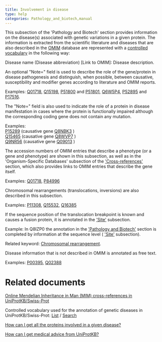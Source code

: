 ```yaml
---
title: Involvement in disease
type: help
categories: Pathology_and_biotech,manual
---
```


This subsection of the 'Pathology and Biotech' section provides information on the disease(s) associated with genetic variations in a given protein. The information is extracted from the scientific literature and diseases that are also described in the [OMIM](http://www.ncbi.nlm.nih.gov/sites/entrez?db=omim) database are represented with a [controlled vocabulary](https://www.uniprot.org/diseases) in the following way:

Disease name (Disease abbreviation) \[Link to OMIM\]: Disease description.

An optional "Note=" field is used to describe the role of the gene/protein in disease pathogenesis and distinguish, when possible, between causative, susceptibility and modifier genes according to literature and OMIM reports.

Examples: [Q01718](https://www.uniprot.org/uniprotkb/Q01718#pathology%5Fand%5Fbiotech), [Q15198](https://www.uniprot.org/uniprotkb/Q15198#pathology%5Fand%5Fbiotech), [P51800](https://www.uniprot.org/uniprotkb/P51800#pathology%5Fand%5Fbiotech) and [P51801](https://www.uniprot.org/uniprotkb/P51801#pathology%5Fand%5Fbiotech), [Q6W5P4](https://www.uniprot.org/uniprotkb/Q6W5P4#pathology%5Fand%5Fbiotech), [P52895](https://www.uniprot.org/uniprotkb/P52895#pathology%5Fand%5Fbiotech) and [P17516](https://www.uniprot.org/uniprotkb/P17516#pathology%5Fand%5Fbiotech).

The "Note=" field is also used to indicate the role of a protein in disease manifestation in cases where the protein is functionally impaired although the corresponding coding gene does not contain any mutation.

Examples:  
[P15289](https://www.uniprot.org/uniprotkb/P15289#pathology%5Fand%5Fbiotech) (causative gene [Q8NBK3](https://www.uniprot.org/uniprotkb/Q8NBK3#pathology%5Fand%5Fbiotech) )  
[Q15465](https://www.uniprot.org/uniprotkb/Q15465#pathology%5Fand%5Fbiotech) (causative gene [Q8WVP7](https://www.uniprot.org/uniprotkb/Q8WVP7#pathology%5Fand%5Fbiotech) )  
[Q9NR56](https://www.uniprot.org/uniprotkb/Q9NR56#pathology%5Fand%5Fbiotech) (causative gene [Q09013](https://www.uniprot.org/uniprotkb/Q09013#pathology%5Fand%5Fbiotech) )

The accession numbers of OMIM entries that describe a phenotype (or a gene and phenotype) are shown in this subsection, as well as in the 'Organism-Specific Databases' subsection of the ['Cross-references'](https://www.uniprot.org/help/cross%5Freferences%5Fsection) section, which also provides links to OMIM entries that describe the gene itself.

Examples: [Q01718](https://www.uniprot.org/uniprotkb/Q01718#pathology%5Fand%5Fbiotech), [P84996](https://www.uniprot.org/uniprotkb/P84996#pathology%5Fand%5Fbiotech)

Chromosomal rearrangements (translocations, inversions) are also described in this subsection.

Examples: [P11308](https://www.uniprot.org/uniprotkb/P11308#pathology%5Fand%5Fbiotech), [Q15532](https://www.uniprot.org/uniprotkb/Q15532#pathology%5Fand%5Fbiotech), [Q16385](https://www.uniprot.org/uniprotkb/Q16385#pathology%5Fand%5Fbiotech)

If the sequence position of the translocation breakpoint is known and causes a fusion protein, it is annotated in the ['Site'](https://www.uniprot.org/help/site) subsection.

Example: In Q8IZP0 the annotation in the ['Pathology and Biotech'](https://www.uniprot.org/uniprotkb/Q8IZP0#pathology%5Fand%5Fbiotech%5Fsection) section is completed by information at the sequence level ( ['Site'](https://www.uniprot.org/help/site) subsection).

Related keyword: [Chromosomal rearrangement](https://www.uniprot.org/keywords/160).

Disease information that is not described in OMIM is annotated as free text.

Examples: [P00395](https://www.uniprot.org/uniprotkb/P00395#pathology%5Fand%5Fbiotech), [Q02388](https://www.uniprot.org/uniprotkb/Q02388#pathology%5Fand%5Fbiotech)

# Related documents

[Online Mendelian Inheritance in Man (MIM) cross-references in UniProtKB/Swiss-Prot](https://ftp.uniprot.org/pub/databases/uniprot/current_release/knowledgebase/complete/docs/mimtosp)

Controlled vocabulary used for the annotation of genetic diseases in UniProtKB/Swiss-Prot: [List](https://ftp.uniprot.org/pub/databases/uniprot/current_release/knowledgebase/complete/docs/humdisease) / [Search](https://www.uniprot.org/diseases)

[How can I get all the proteins involved in a given disease?](https://www.uniprot.org/help/disease%5Fquery)

[How can I get medical advice from UniProtKB?](https://www.uniprot.org/help/medical%5Fadvice)
